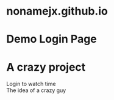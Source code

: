 # nonamejx.github.io

# Demo Login Page

# A crazy project
Login to watch time </br>
The idea of a crazy guy

